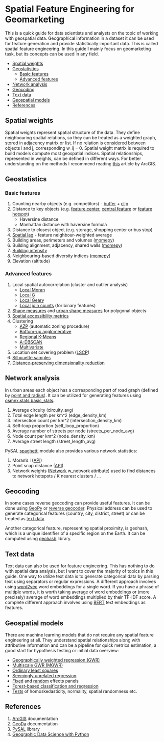 # Spatial Feature Engineering for Geomarketing

This is a quick guide for data scientists and analysts on the topic of working with geospatial data.
Geographical information in a dataset it can be used for feature generation and provide statistically important data.
This is called spatial feature engineering. In this guide I mainly focus on geomarketing task, but its concepts can be used in any field.

* [Spatial weights](https://github.com/Denikozub/Geomarketing/blob/main/README.md#spatial-weights)
* [Geostatistics](https://github.com/Denikozub/Geomarketing/blob/main/README.md#geostatistics)
  * [Basic features](https://github.com/Denikozub/Geomarketing/blob/main/README.md#basic-features)
  * [Advanced features](https://github.com/Denikozub/Geomarketing/blob/main/README.md#advanced-features)
* [Network analysis](https://github.com/Denikozub/Geomarketing/blob/main/README.md#network-analysis)
* [Geocoding](https://github.com/Denikozub/Geomarketing/blob/main/README.md#geocoding)
* [Text data](https://github.com/Denikozub/Geomarketing/blob/main/README.md#text-data)
* [Geospatial models](https://github.com/Denikozub/Geomarketing/blob/main/README.md#geospatial-models)
* [References](https://github.com/Denikozub/Geomarketing/edit/main/README.md#references)

## Spatial weights

Spatial weights represent spatial structure of the data.
They define neighbouring spatial relations, so they can be treated as a weighted graph, stored in adjacency matrix or list.
If no relation is considered between objects i and j, corresponding w_ij = 0.
Spatial weight matrix is required to build models compute most geospatial indices.
Spatial relationships, represented in weights, can be defined in different ways.
For better understanding on the methods I recommend reading [this](https://pro.arcgis.com/en/pro-app/2.8/tool-reference/spatial-statistics/modeling-spatial-relationships.htm) article by ArcGIS.

## Geostatistics

### Basic features

1. Counting nearby objects (e.g. competitors) - [buffer](https://geopandas.org/en/stable/docs/reference/api/geopandas.GeoSeries.buffer.html) + [clip](https://geopandas.org/en/stable/docs/reference/api/geopandas.clip.html)
2. Distance to key objects (e.g. [feature center](https://pro.arcgis.com/en/pro-app/2.8/tool-reference/spatial-statistics/mean-center.htm), [central feature](https://pro.arcgis.com/en/pro-app/2.8/tool-reference/spatial-statistics/central-feature.htm) or [feature hotspot](https://pro.arcgis.com/en/pro-app/2.8/tool-reference/spatial-statistics/hot-spot-analysis.htm))
    * Haversine distance
    * Manhattan distance with haversine formula
3. Distance to closest object (e.g. storage, shopping center or bus stop)
4. [Spatial lag](http://docs.momepy.org/en/stable/generated/momepy.WeightedCharacter.html#momepy.WeightedCharacter) - feature neighbour-weighted average
5. Building areas, perimeters and volumes ([momepy](http://docs.momepy.org/en/stable/api.html#dimension))
6. Building alignment, adjacency, shared walls ([momepy](http://docs.momepy.org/en/stable/api.html#spatial-distribution))
7. [Building intensity](http://docs.momepy.org/en/stable/api.html#intensity)
8. Neighbouring-based diversity indices ([momepy](http://docs.momepy.org/en/stable/api.html#diversity))
9. Elevation (altitude)

### Advanced features

1. Local spatial autocorrelation (cluster and outlier analysis)
    * [Local Moran](https://pysal.org/esda/generated/esda.Moran_Local.html#esda.Moran_Local)
    * [Local G](https://pysal.org/esda/generated/esda.G_Local.html#esda.G_Local)
    * [Local Geary](https://pysal.org/esda/generated/esda.Geary_Local.html#esda.Geary_Local)
    * [Local join counts](https://pysal.org/esda/generated/esda.Join_Counts_Local.html#esda.Join_Counts_Local) (for binary features)
2. [Shape measures](https://pysal.org/esda/notebooks/shape-measures.html) and [urban shape measures](http://docs.momepy.org/en/stable/api.html#shape) for polygonal objects
3. [Spatial accessibility metrics](https://access.readthedocs.io/en/latest/api.html)
4. Clustering
    * [AZP](https://pysal.org/spopt/generated/spopt.region.AZP.html#spopt.region.AZP) (automatic zoning procedure)
    * [Bottom-up agglomerative](https://pysal.org/spopt/generated/spopt.region.WardSpatial.html#spopt.region.WardSpatial)
    * [Regional K-Means](https://pysal.org/spopt/generated/spopt.region.RegionKMeansHeuristic.html#spopt.region.RegionKMeansHeuristic)
    * [A-DBSCAN](https://pysal.org/esda/generated/esda.adbscan.ADBSCAN.html#esda.adbscan.ADBSCAN)
    * [Multivariate](https://pro.arcgis.com/en/pro-app/2.8/tool-reference/spatial-statistics/multivariate-clustering.htm)
5. Location set covering problem ([LSCP](https://pysal.org/spopt/generated/spopt.locate.coverage.LSCP.html#spopt.locate.coverage.LSCP))
6. [Silhouette samples](https://scikit-learn.org/stable/modules/generated/sklearn.metrics.silhouette_samples.html)
7. [Distance-preserving dimensionality reduction](https://geodacenter.github.io/workbook/7ab_mds/lab7ab.html)

## Network analysis

In urban areas each object has a corresponding part of road graph (defined by [point and radius](https://osmnx.readthedocs.io/en/stable/osmnx.html#osmnx.truncate.truncate_graph_dist)).
It can be utilized for generating features using [osmnx.stats.basic_stats](https://osmnx.readthedocs.io/en/stable/osmnx.html#osmnx.stats.basic_stats).

1. Average circuity (circuity_avg)
2. Total edge length per km^2 (edge_density_km)
3. Intersection count per km^2 (intersection_density_km)
4. Self-loop proportion (self_loop_proportion)
5. Average number of streets per node (streets_per_node_avg)
6. Node count per km^2 (node_density_km)
7. Average street length (street_length_avg)

PySAL [spaghetti](https://pysal.org/spaghetti/index.html) module also provides various network statistics:

1. Moran’s I ([API](https://pysal.org/spaghetti/generated/spaghetti.Network.html#spaghetti.Network.Moran))
2. Point snap distance ([API](https://pysal.org/spaghetti/generated/spaghetti.Network.html#spaghetti.Network.compute_snap_dist))
3. Network weights ([Network](https://pysal.org/spaghetti/generated/spaghetti.Network.html#spaghetti-network) w_network attribute) used to find distances to network hotspots / K nearest clusters / ...

## Geocoding

In some cases reverse geocoding can provide useful features. It can be done using [GeoPy](https://geopy.readthedocs.io/en/stable/) or [reverse geocoder](https://github.com/thampiman/reverse-geocoder). Physical address can be used to generate categorical features (country, city, district, street) or can be treated as [text data](https://github.com/Denikozub/Geomarketing/blob/main/README.md#text-data).  

Another categorical feature, representing spatial proximity, is geohash, which is a unique identifier of a specific region on the Earth. It can be computed using [geohash](https://github.com/vinsci/geohash/) library.

## Text data

Text data can also be used for feature engineering. This has nothing to do with spatial data analysis, but I want to cover the majority of topics in this guide.
One way to utilize text data is to generate categorical data by parsing text using separators or regular expressions. A different approach involves using [word2vec](https://en.wikipedia.org/wiki/Word2vec) word embeddings for a single word. If you have a phrase of multiple words, it is worth taking average of word embeddings or (more precisely) average of word embeddings multiplied by their TF-IDF score. A complete different approach involves using [BERT](https://en.wikipedia.org/wiki/BERT_(language_model)) text embeddings as features.

## Geospatial models

There are machine learning models that do not require any spatial feature engineering at all. They understand spatial relationships along with attributive information and can be a pipeline for quick metrics estimation, a good start for hypothesis testing or initial data overview:

* [Geographically weighted regression (GWR)](https://mgwr.readthedocs.io/en/latest/generated/mgwr.gwr.GWR.html#mgwr.gwr.GWR)
* [Multiscale GWR (MGWR)](https://mgwr.readthedocs.io/en/latest/generated/mgwr.gwr.MGWR.html#mgwr.gwr.MGWR)
* [Ordinary least squares](https://pysal.org/spreg/generated/spreg.OLS.html#spreg.OLS)
* [Seemingly unrelated regression](https://pysal.org/spreg/generated/spreg.SUR.html#spreg.SUR)
* [Fixed](https://pysal.org/spreg/generated/spreg.Panel_FE_Lag.html#spreg.Panel_FE_Lag) and [random](https://pysal.org/spreg/generated/spreg.Panel_RE_Lag.html#spreg.Panel_RE_Lag) effects panels
* [Forest-based classification and regression](https://pro.arcgis.com/en/pro-app/2.8/tool-reference/spatial-statistics/forestbasedclassificationregression.htm)
* [Tests](https://pysal.org/spreg/api.html#diagnostics) of homoskedasticity, normality, spatial randomness etc.

## References

1. [ArcGIS](https://pro.arcgis.com/en/pro-app/2.8/tool-reference/spatial-statistics/spatial-statistics-toolbox-sample-applications.htm) documentation
2. [GeoDa](https://geodacenter.github.io/documentation.html) documentation
3. [PySAL](https://pysal.org/) library
4. [Geographic Data Science with Python](https://geographicdata.science/book/intro.html)
